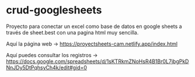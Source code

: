 # crud-googlesheets

Proyecto para conectar un excel como base de datos en google sheets a través de sheet.best con una pagina html muy sencilla.

Aquí la página web -> https://proyectsheets-cam.netlify.app/index.html

Aquí puedes consultar los registros -> https://docs.google.com/spreadsheets/d/1sKTRkmZNoHsR4B1Br0L7jbgPkDNnJDy5DtPqhsyCh4k/edit#gid=0

